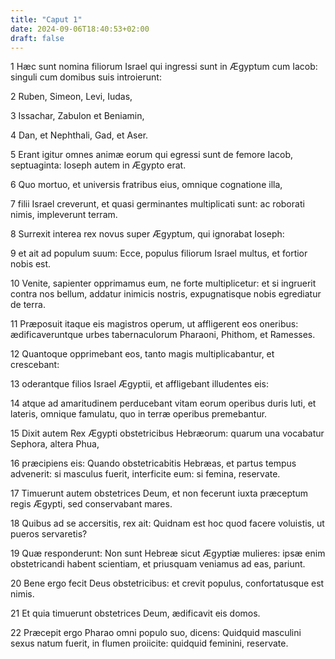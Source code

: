```yaml
---
title: "Caput 1"
date: 2024-09-06T18:40:53+02:00
draft: false
---
```




1 Hæc sunt nomina filiorum Israel qui ingressi sunt in Ægyptum cum Iacob: singuli cum domibus suis introierunt:

2 Ruben, Simeon, Levi, Iudas,

3 Issachar, Zabulon et Beniamin,

4 Dan, et Nephthali, Gad, et Aser.

5 Erant igitur omnes animæ eorum qui egressi sunt de femore Iacob, septuaginta: Ioseph autem in Ægypto erat.

6 Quo mortuo, et universis fratribus eius, omnique cognatione illa,

7 filii Israel creverunt, et quasi germinantes multiplicati sunt: ac roborati nimis, impleverunt terram.

8 Surrexit interea rex novus super Ægyptum, qui ignorabat Ioseph:

9 et ait ad populum suum: Ecce, populus filiorum Israel multus, et fortior nobis est.

10 Venite, sapienter opprimamus eum, ne forte multiplicetur: et si ingruerit contra nos bellum, addatur inimicis nostris, expugnatisque nobis egrediatur de terra.

11 Præposuit itaque eis magistros operum, ut affligerent eos oneribus: ædificaveruntque urbes tabernaculorum Pharaoni, Phithom, et Ramesses.

12 Quantoque opprimebant eos, tanto magis multiplicabantur, et crescebant:

13 oderantque filios Israel Ægyptii, et affligebant illudentes eis:

14 atque ad amaritudinem perducebant vitam eorum operibus duris luti, et lateris, omnique famulatu, quo in terræ operibus premebantur.

15 Dixit autem Rex Ægypti obstetricibus Hebræorum: quarum una vocabatur Sephora, altera Phua,

16 præcipiens eis: Quando obstetricabitis Hebræas, et partus tempus advenerit: si masculus fuerit, interficite eum: si femina, reservate.

17 Timuerunt autem obstetrices Deum, et non fecerunt iuxta præceptum regis Ægypti, sed conservabant mares.

18 Quibus ad se accersitis, rex ait: Quidnam est hoc quod facere voluistis, ut pueros servaretis?

19 Quæ responderunt: Non sunt Hebreæ sicut Ægyptiæ mulieres: ipsæ enim obstetricandi habent scientiam, et priusquam veniamus ad eas, pariunt.

20 Bene ergo fecit Deus obstetricibus: et crevit populus, confortatusque est nimis.

21 Et quia timuerunt obstetrices Deum, ædificavit eis domos.

22 Præcepit ergo Pharao omni populo suo, dicens: Quidquid masculini sexus natum fuerit, in flumen proiicite: quidquid feminini, reservate.

